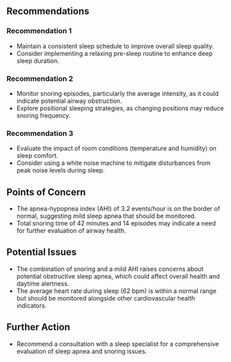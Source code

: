 ## Recommendations
### Recommendation 1
- Maintain a consistent sleep schedule to improve overall sleep quality.
- Consider implementing a relaxing pre-sleep routine to enhance deep sleep duration.

### Recommendation 2
- Monitor snoring episodes, particularly the average intensity, as it could indicate potential airway obstruction.
- Explore positional sleeping strategies, as changing positions may reduce snoring frequency.

### Recommendation 3
- Evaluate the impact of room conditions (temperature and humidity) on sleep comfort.
- Consider using a white noise machine to mitigate disturbances from peak noise levels during sleep.

## Points of Concern
- The apnea-hypopnea index (AHI) of 3.2 events/hour is on the border of normal, suggesting mild sleep apnea that should be monitored.
- Total snoring time of 42 minutes and 14 episodes may indicate a need for further evaluation of airway health.

## Potential Issues
- The combination of snoring and a mild AHI raises concerns about potential obstructive sleep apnea, which could affect overall health and daytime alertness.
- The average heart rate during sleep (62 bpm) is within a normal range but should be monitored alongside other cardiovascular health indicators.

## Further Action
- Recommend a consultation with a sleep specialist for a comprehensive evaluation of sleep apnea and snoring issues.